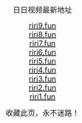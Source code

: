 
<center>
<span style="font-size:20px">日日视频最新地址</span><br>
<br />
<span style="font-size:20px"><a href="https://riri9.fun" target="_blank">riri9.fun</a></span><br>
<span style="font-size:20px"><a href="https://riri8.fun" target="_blank">riri8.fun</a></span><br>
<span style="font-size:20px"><a href="https://riri7.fun" target="_blank">riri7.fun</a></span><br>
<span style="font-size:20px"><a href="https://riri6.fun" target="_blank">riri6.fun</a></span><br>
<span style="font-size:20px"><a href="https://riri5.fun" target="_blank">riri5.fun</a></span><br>
<span style="font-size:20px"><a href="https://riri4.fun" target="_blank">riri4.fun</a></span><br>
<span style="font-size:20px"><a href="https://riri3.fun" target="_blank">riri3.fun</a></span><br>
<span style="font-size:20px"><a href="https://riri2.fun" target="_blank">riri2.fun</a></span><br>
<span style="font-size:20px"><a href="https://riri1.fun" target="_blank">riri1.fun</a></span><br>
<br />
<span style="font-size:20px">收藏此页，永不迷路！</span>
</center>
